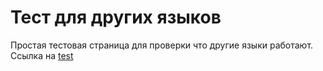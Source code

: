 # Тест для других языков

Простая тестовая страница для проверки что другие языки работают.
Ссылка на [test](./тестовый.md)
